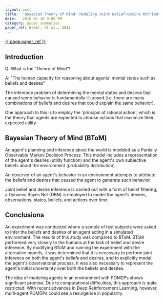 ```yaml
---
layout: post
title:  "Bayesian Theory of Mind: Modeling Joint Belief-Desire Attribution"
date:   2016-01-18 9:00 PM 
category: paper_summaries
paper_ref: Baker, et al., 2011
---
```

[{{ page.paper_ref }}](http://mindmodeling.org/cogsci2011/papers/0583/paper0583.pdf)

## Introduction ##

Q: What is the 'Theory of Mind'? 

A: "The human capacity for reasoning about agents' mental states such as beliefs and desires" 

The inference problem of determining the mental states and desires that caused some behavior is fundamentally ill-posed (i.e. there are many combinations of beliefs and desires that could explain the same behavior).

One approach to this is to employ the 'principal of rational action', which is the theory that agents are expected to choose actions that maximize their expected utility 

## Bayesian Theory of Mind (BToM) ##
An agent's planning and inference about the world is modeled as a Partially Observable Markov Decision Process. This model includes a representation of the agent's desires (utility function) and the agent's own subjective beliefs about the environment (probability distribution)

An observer of an agent's behavior in an environment attempts to attribute the beliefs and desires that caused the agent to generate such behavior. 

Joint belief and desire inference is carried out with a form of belief filtering; a Dynamic Bayes Net (DBN) is employed to model the agent's desires, observations, states, beliefs, and actions over time. 

## Conclusions ##
An experiment was conducted where a sample of test subjects were asked to infer the beliefs and desires of an agent acting in a simulated environment. The results of this study was compared to BToM. BToM performed very closely to the humans at the task of belief and desire inference. By modifying BToM and running the experiment with the alternative models, it was determined that it is necessary to perform joint inference on both the agent's beliefs and desires, and to explicitly model the agent's observational process. It was also necessary to represent the agent's initial uncertainty over both the beliefs and desires.

The idea of modeling agents in an environment with POMDPs shows significant promise. Due to computational difficulties, this approach is quite restricted. With recent advances in Deep Reinforcement Learning, however, multi-agent POMDPs could see a resurgence in popularity.